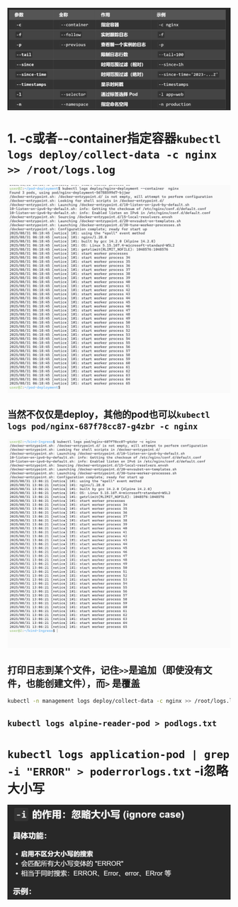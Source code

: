 ![alt text](<README_Images/8-kubectl logs看日志/image-1.png>)
# 1. -c或者--container指定容器`kubectl  logs deploy/collect-data -c nginx >> /root/logs.log`

![alt text](<README_Images/8-kubectl logs看日志/image.png>)
## 当然不仅仅是deploy，其他的pod也可以`kubectl logs pod/nginx-687f78cc87-g4zbr -c nginx`
![alt text](<README_Images/8-kubectl logs看日志/image-2.png>)
## 打印日志到某个文件，记住`>>`是追加（即使没有文件，也能创建文件），而`>` 是覆盖
```sh
kubectl -n management logs deploy/collect-data -c nginx >> /root/logs.log
```
## `kubectl logs alpine-reader-pod > podlogs.txt`


# `kubectl logs application-pod | grep -i "ERROR" > poderrorlogs.txt` -i忽略大小写
![alt text](README_Images/8-logs看日志/image.png)